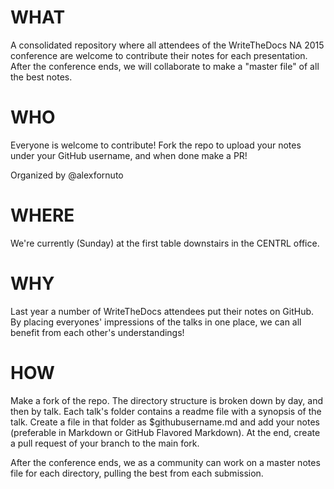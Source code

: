 # WHAT

A consolidated repository where all attendees of the WriteTheDocs NA 2015 conference are welcome to contribute their notes for each presentation. After the conference ends, we will collaborate to make a "master file" of all the best notes.

# WHO

Everyone is welcome to contribute! Fork the repo to upload your notes under your GitHub username, and when done make a PR!

Organized by @alexfornuto

# WHERE

We're currently (Sunday) at the first table downstairs in the CENTRL office.

# WHY

Last year a number of WriteTheDocs attendees put their notes on GitHub. By placing everyones' impressions of the talks in one place, we can all benefit from each other's understandings!

# HOW

Make a fork of the repo. The directory structure is broken down by day, and then by talk. Each talk's folder contains a readme file with a synopsis of the talk. Create a file in that folder as $githubusername.md and add your notes (preferable in Markdown or GitHub Flavored Markdown). At the end, create a pull request of your branch to the main fork.

After the conference ends, we as a community can work on a master notes file for each directory, pulling the best from each submission.
